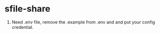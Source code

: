 # sfile-share

1. Need .env file, remove the .example from .env and and put your config credential.
